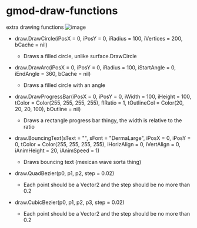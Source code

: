 # gmod-draw-functions
extra drawing functions
![image](https://user-images.githubusercontent.com/60613196/131150304-2c0f79ac-7f67-4bc6-98ce-62c3003a6cbf.png)


- draw.DrawCircle(iPosX = 0, iPosY = 0, iRadius = 100, iVertices = 200, bCache = nil)
  - Draws a filled circle, unlike surface.DrawCircle

- draw.DrawArc(iPosX = 0, iPosY = 0, iRadius = 100, iStartAngle = 0, iEndAngle = 360, bCache = nil)
  - Draws a filled circle with an angle

- draw.DrawProgressBar(iPosX = 0, iPosY = 0, iWidth = 100, iHeight = 100, tColor = Color(255, 255, 255, 255), flRatio = 1, tOutlineCol = Color(20, 20, 20, 100), bOutline = nil)
  - Draws a rectangle progress bar thingy, the width is relative to the ratio

- draw.BouncingText(sText = "", sFont = "DermaLarge", iPosX = 0, iPosY = 0, tColor = Color(255, 255, 255, 255), iHorizAlign = 0, iVertAlign = 0, iAnimHeight = 20, iAnimSpeed = 1) 
  - Draws bouncing text (mexican wave sorta thing)

- draw.QuadBezier(p0, p1, p2, step = 0.02)
  - Each point should be a Vector2 and the step should be no more than 0.2

- draw.CubicBezier(p0, p1, p2, p3, step = 0.02)
  - Each point should be a Vector2 and the step should be no more than 0.2



